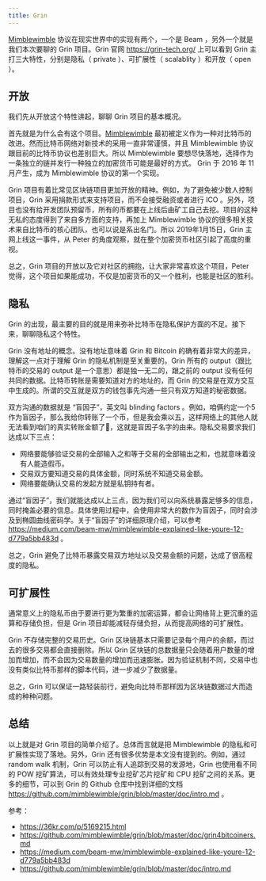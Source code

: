 ```yaml
---
title: Grin 
---
```


[Mimblewimble](mimblewimble) 协议在现实世界中的实现有两个，一个是 Beam ，另外一个就是我们本次要聊的 Grin 项目。Grin 官网 https://grin-tech.org/ 上可以看到 Grin 主打三大特性，分别是隐私（ private ）、可扩展性（ scalablity ）和开放（ open ）。

## 开放

我们先从开放这个特性讲起，聊聊 Grin 项目的基本概况。

首先就是为什么会有这个项目。[Mimblewimble](mimblewimble) 最初被定义作为一种对比特币的改进。然而比特币网络对新技术的采用一直非常谨慎，并且 Mimblewimble 协议跟目前的比特币协议也差别巨大。所以 Mimblewimble 要想尽快落地，选择作为一条独立的链并发行一种独立的加密货币可能是最好的方式。 Grin 于 2016 年 11 月产生，成为 Mimblewimble 协议的第一个实现。

Grin 项目有着比常见区块链项目更加开放的精神。例如，为了避免被少数人控制项目，Grin 采用捐款形式来支持项目，而不会接受融资或者进行 ICO 。另外，项目也没有给开发团队预留币，所有的币都要在上线后由矿工自己去挖。项目的这种无私的态度得到了来自多方面的支持，再加上 Mimblewimble 协议的很多相关技术来自比特币的核心团队，也可以说是系出名门。所以 2019年1月15日，Grin 主网上线这一事件，从 Peter 的角度观察，就在整个加密货币社区引起了高度的重视。

总之，Grin 项目的开放以及它对社区的拥抱，让大家非常喜欢这个项目，Peter 觉得，这个项目如果能成功，不仅是加密货币的又一个胜利，也能是社区的胜利。

## 隐私

Grin 的出现，最主要的目的就是用来弥补比特币在隐私保护方面的不足。接下来，聊聊隐私这个特性。

Grin 没有地址的概念。没有地址意味着 Grin 和 Bitcoin 的确有着非常大的差异，理解这一点对于理解 Grin 的隐私机制是至关重要的。Grin 所有的 output（跟比特币的交易的 output 是一个意思）都是独一无二的，跟之前的 output 没有任何共同的数据。比特币转账是需要知道对方的地址的，而 Grin 的交易是在双方交互中生成的。所谓的交互就是双方的钱包事先沟通一些只有双方知道的秘密数据。

双方沟通的数据就是 “盲因子”，英文叫 blinding factors 。例如，咱俩约定一个5作为盲因子，那么我给你转账了一个币，但是我会乘以五，这样网络上的其他人就无法看到咱们的真实转账金额了，这就是盲因子名字的由来。隐私交易要求我们达成以下三点：

- 网络要能够验证交易的全部输入之和等于交易的全部输出之和，也就意味着没有人能造假币。
- 交易双方要知道交易的具体金额，同时系统不知道交易金额。
- 网络要能确认交易的发起方就是私钥持有者。

通过“盲因子”，我们就能达成以上三点，因为我们可以向系统暴露足够多的信息，同时掩盖必要的信息。具体使用过程中，会使用非常大的数作为盲因子，同时会涉及到椭圆曲线密码学。关于“盲因子”的详细原理介绍，可以参考 https://medium.com/beam-mw/mimblewimble-explained-like-youre-12-d779a5bb483d 。

总之，Grin 避免了比特币暴露交易双方地址以及交易金额的问题，达成了很高程度的隐私。

## 可扩展性

通常意义上的隐私币由于要进行更为繁重的加密运算，都会让网络背上更沉重的运算和存储负担，但是 Grin 项目却能减轻存储负担，从而提高网络的可扩展性。

Grin 不存储完整的交易历史。Grin 区块链基本只需要记录每个用户的余额，而过去的很多交易都会直接删除。所以 Grin 区块链的总数据量只会随着用户数量的增加而增加，而不会因为交易数量的增加而迅速膨胀。因为验证机制不同，交易中也没有类似比特币那样的脚本代码，进一步减少了数据量。

总之，Grin 可以保证一路轻装前行，避免向比特币那样因为区块链数据过大而造成的种种问题。

## 总结

以上就是对 Grin 项目的简单介绍了。总体而言就是把 Mimblewimble 的隐私和可扩展性实现了落地。另外，Grin 还有很多优势是本文没有提到的。例如，通过 random walk 机制，Grin 可以防止有人追踪到交易的发源地，Grin 也使用看不同的 POW 挖矿算法，可以有效处理专业挖矿芯片挖矿和 CPU 挖矿之间的关系。更多的细节，可以到 Grin 的 Github 仓库中找到详细的文档 https://github.com/mimblewimble/grin/blob/master/doc/intro.md 。

参考：

- https://36kr.com/p/5169215.html 
- https://github.com/mimblewimble/grin/blob/master/doc/grin4bitcoiners.md 
- https://medium.com/beam-mw/mimblewimble-explained-like-youre-12-d779a5bb483d
- https://github.com/mimblewimble/grin/blob/master/doc/intro.md
